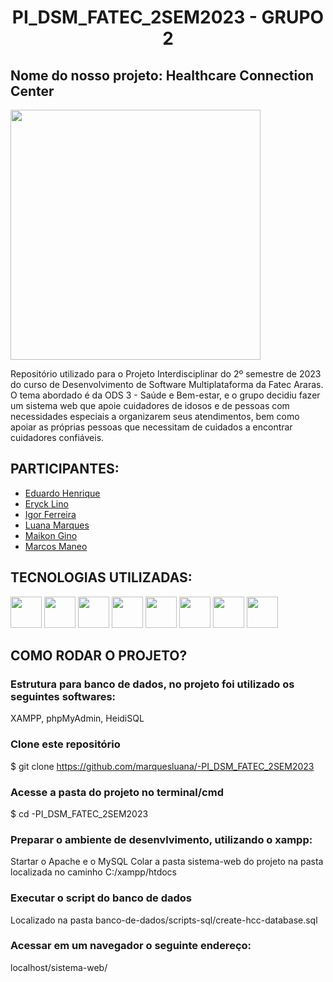 # <h1 align="center">PI_DSM_FATEC_2SEM2023 - GRUPO 2</h1>
<h2>Nome do nosso projeto: Healthcare Connection Center</h2>
<img src="https://github.com/marquesluana/-PI_DSM_FATEC_2SEM2023/assets/125707361/b541b49a-97e3-40b8-9adf-9369099075dd" width="400px" text-align="center">

Repositório utilizado para o Projeto Interdisciplinar do 2º semestre de 2023 do curso de Desenvolvimento de Software Multiplataforma da Fatec Araras. O tema abordado é da ODS 3 - Saúde e Bem-estar, e o grupo decidiu fazer um sistema web que apoie cuidadores de idosos e de pessoas com necessidades especiais a organizarem seus atendimentos, bem como apoiar as próprias pessoas que necessitam de cuidados a encontrar cuidadores confiáveis.

## PARTICIPANTES:
- [Eduardo Henrique](https://github.com/Eduguinho)<br>
- [Eryck Lino](https://github.com/Eryck223)<br>
- [Igor Ferreira](https://github.com/igornsferreira)<br>
- [Luana Marques](https://github.com/marquesluana)<br>
- [Maikon Gino](https://github.com/MaikonGino)<br>
- [Marcos Maneo]()

## TECNOLOGIAS UTILIZADAS:
<div>
  <img src="https://cdn.jsdelivr.net/gh/devicons/devicon/icons/canva/canva-original.svg" width="50px">
  <img src="https://cdn.jsdelivr.net/gh/devicons/devicon/icons/css3/css3-plain-wordmark.svg" width="50px">
  <img src="https://cdn.jsdelivr.net/gh/devicons/devicon/icons/github/github-original-wordmark.svg" width="50px">
  <img src="https://cdn.jsdelivr.net/gh/devicons/devicon/icons/html5/html5-plain-wordmark.svg" width="50px">
  <img src="https://cdn.jsdelivr.net/gh/devicons/devicon/icons/javascript/javascript-plain.svg" width="50px">
  <img src="https://cdn.jsdelivr.net/gh/devicons/devicon/icons/mysql/mysql-original-wordmark.svg" width="50px">
  <img src="https://cdn.jsdelivr.net/gh/devicons/devicon/icons/php/php-plain.svg" width="50px">
  <img src="https://cdn.jsdelivr.net/gh/devicons/devicon/icons/vscode/vscode-original-wordmark.svg" width="50px">
</div>


## COMO RODAR O PROJETO?

### Estrutura para banco de dados, no projeto foi utilizado os seguintes softwares:
XAMPP, phpMyAdmin, HeidiSQL

### Clone este repositório
$ git clone <https://github.com/marquesluana/-PI_DSM_FATEC_2SEM2023>

### Acesse a pasta do projeto no terminal/cmd
$ cd -PI_DSM_FATEC_2SEM2023

### Preparar o ambiente de desenvlvimento, utilizando o xampp:
Startar o Apache e o MySQL
Colar a pasta sistema-web do projeto na pasta localizada no caminho C:/xampp/htdocs

### Executar o script do banco de dados
Localizado na pasta banco-de-dados/scripts-sql/create-hcc-database.sql

### Acessar em um navegador o seguinte endereço:
localhost/sistema-web/
<!--
### Vá para a pasta server
$ cd server

### Instale as dependências
$ npm install

### Execute a aplicação em modo de desenvolvimento
$ npm run dev:server

### O servidor inciará na porta:3333 - acesse <http://localhost:3333>-->
